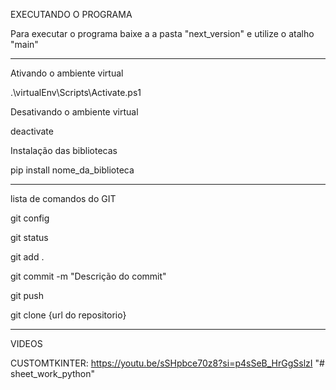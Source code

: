 EXECUTANDO O PROGRAMA

Para executar o programa baixe a a pasta "next_version"
e utilize o atalho "main"

-----------------------------------------

Ativando o ambiente virtual

.\virtualEnv\Scripts\Activate.ps1

Desativando o ambiente virtual

deactivate

Instalação das bibliotecas

pip install nome_da_biblioteca

-----------------------------------------

lista de comandos do GIT

git config

git status

git add .

git commit -m "Descrição do commit"

git push

git clone {url do repositorio}

-----------------------------------------


VIDEOS

CUSTOMTKINTER: 
 https://youtu.be/sSHpbce70z8?si=p4sSeB_HrGgSslzI
"# sheet_work_python" 
